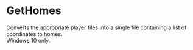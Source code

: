 # GetHomes
Converts the appropriate player files into a single file containing a list of coordinates to homes. </br>
Windows 10 only.

